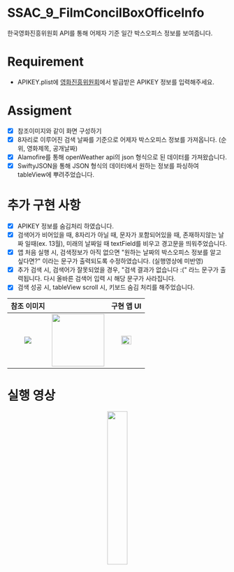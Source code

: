 # SSAC_9_FilmConcilBoxOfficeInfo
한국영화진흥위원회 API를 통해 어제자 기준 일간  박스오피스 정보를 보여줍니다.

# Requirement
- APIKEY.plist에 [영화진흥위원회](https://www.kobis.or.kr/kobisopenapi/homepg/main/main.do)에서 발급받은 APIKEY 정보를 입력해주세요.

# Assigment
- [x] 참조이미지와 같이 화면 구성하기
- [x] 8자리로 이루어진 검색 날짜를 기준으로 어제자 박스오피스 정보를 가져옵니다. (순위, 영화제목, 공개날짜)
- [x] Alamofire를 통해 openWeather api의 json 형식으로 된 데이터를 가져왔습니다.
- [x] SwiftyJSON을 통해 JSON 형식의 데이터에서 원하는 정보를 파싱하여 tableView에 뿌려주었습니다.

# 추가 구현 사항 
- [x] APIKEY 정보를 숨김처리 하였습니다.
- [x] 검색어가 비어있을 때, 8자리가 아닐 때, 문자가 포함되어있을 때, 존재하지않는 날짜 일때(ex. 13월), 미래의 날짜일 때 textField를 비우고 경고문을 띄워주었습니다.
- [x] 앱 처음 실행 시, 검색정보가 아직 없으면 "원하는 날짜의 박스오피스 정보를 알고 싶다면?" 이라는 문구가 출력되도록 수정하였습니다. (실행영상에 미반영)
- [x] 추가 검색 시, 검색어가 잘못되었을 경우, "검색 결과가 없습니다 :(" 라느 문구가 출력됩니다. 다시 올바른 검색어 입력 시 해당 문구가 사라집니다.
- [x] 검색 성공 시, tableView scroll 시, 키보드 숨김 처리를 해주었습니다.

|참조 이미지||구현 앱 UI|
|:---:|:---:|:--:|
|<img src="https://user-images.githubusercontent.com/59866819/139573324-54873733-14d5-4592-bcde-d8364ef706b8.png" />|<img width="120" src="https://user-images.githubusercontent.com/59866819/135194858-4405d3a0-0de3-4ca6-a594-3b08e0ae951b.png" />|<img width="58%" src="https://user-images.githubusercontent.com/59866819/139573286-d86f4547-b2c4-45df-9b25-dd1eda5d7d63.png" />|

# 실행 영상
<p align="center"><img width="30%" src="https://user-images.githubusercontent.com/59866819/139574173-cc1f6381-ca27-4a47-a5f9-f867250a826b.mp4" /></p>
